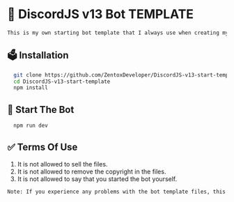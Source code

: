 # 📃  DiscordJS v13 Bot TEMPLATE
```bash
This is my own starting bot template that I always use when creating my discord V13 discord bots. The files are free to use to start your own discord bot.
```

## 🗳 Installation
```bash
  git clone https://github.com/ZentoxDeveloper/DiscordJS-v13-start-template
  cd DiscordJS-v13-start-template
  npm install
```

## 🏁 Start The Bot
```bash
  npm run dev
```
 
 ## ✅ Terms Of Use
1. It is not allowed to sell the files.
2. It is not allowed to remove the copyright in the files.
3. It is not allowed to say that you started the bot yourself.


```bash
Note: If you experience any problems with the bot template files, this is your own responsibility and no further support will be provided. With proper use, everything will work properly.
```
